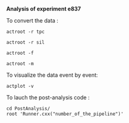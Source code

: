 **Analysis of experiment e837**

To convert the data : 

```
actroot -r tpc
```
```
actroot -r sil
```
```
actroot -f
```
```
actroot -m
```

To visualize the data event by event: 
```
actplot -v
```

To lauch the post-analysis code : 
```
cd PostAnalysis/
root 'Runner.cxx("number_of_the_pipeline")'
```
